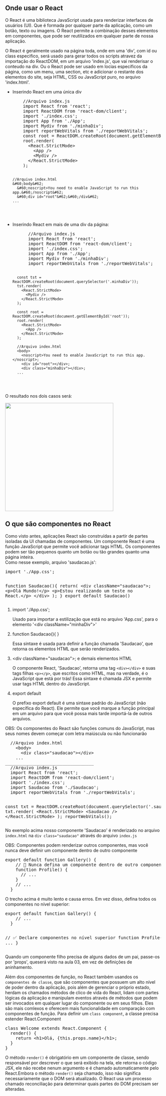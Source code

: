 <h2>Onde usar o React</h2>
<p>O React é uma biblioteca JavaScript usada para renderizar interfaces de usuários (UI). Que é formada por qualquer parte da aplicação, como um botão, texto ou imagens. O React permite a combinação desses elementos em componentes, que pode ser reutilizados em qualquer parte de nossa aplicação.</p>
<p>O React é geralmente usado na página toda, onde em uma 'div', com id ou class especifico, será usado para gerar todos os scripts atravez da importação do ReactDOM, em um arquivo 'index.js', que vai renderisar o conteudo na div. Ou o React pode ser usado em locias específicos da página, como um menu, uma section, etc e adicionar o restante dos elementos do site, seja HTML, CSS ou JavaScript puro, no arquivo 'index.html'.</p>

<ul>
  <li>Inserindo React em uma única div
  <pre>
    //Arquivo index.js
    import React from 'react';
    import ReactDOM from 'react-dom/client';
    import './index.css';
    import App from './App';
    import Mydiv from './minhaDiv';
    import reportWebVitals from './reportWebVitals';
    const root = ReactDOM.createRoot(document.getElementById('root'));
    root.render(
      &#60;React.StrictMode&#62;
        &#60;App /&#62;
        &#60;Mydiv /&#62;
      &#60;/React.StrictMode&#62;
    );

    //Arquivo index.html
    &#60;body&#62;
      &#60;noscript>You need to enable JavaScript to run this app.&#60;/noscript&#62;
      &#60;div id="root"&#62;&#60;/div&#62;
    ...
  </pre>

  </li>
  <li>Inserindo React em mais de uma div da página:<pre>
      //Arquivo index.js
      import React from 'react';
      import ReactDOM from 'react-dom/client';
      import './index.css';
      import App from './App';
      import Mydiv from './minhaDiv';
      import reportWebVitals from './reportWebVitals';

      const tst = ReactDOM.createRoot(document.querySelector('.minhaDiv'));
      tst.render(
        <React.StrictMode>
          <Mydiv />
        </React.StrictMode>
      );

      const root = ReactDOM.createRoot(document.getElementById('root'));
      root.render(
        <React.StrictMode>
          <App />
        </React.StrictMode>
      );

      //Arquivo index.html
      <body>
        <noscript>You need to enable JavaScript to run this app.</noscript>;
        <div id="root"></div>;
        <div class="minhaDiv"></div>;
      ...
  </pre>
  </li>
</ul>
<p>O resultado nos dois casos será:</p>
  <img src="https://github.com/Ricardo93santos/cursoReact/assets/69050591/b34aa0e7-14aa-4cde-9461-5e90a7a68765" width = "350px">

<h2>O que são componentes no React</h2>
<p>Como visto antes, aplicações React são construídas a partir de partes isoladas da UI chamadas de componentes. Um componente React é uma função JavaScript que permite você adicionar tags HTML. Os componentes podem ser tão pequenos quanto um botão ou tão grandes quanto uma página inteira.<br>
Como nesse exemplo, arquivo 'saudacao.js':
<pre>
import './App.css';

function Saudacao(){
  return(
    &#60;div className="saudacao">;
      &#60;p>Olá Mundo!&#60;/p>
      &#60;p>Estou realizando um teste no React.&#60;/p>
    &#60;/div>
  );
}
export default Saudacao()
</pre>
<ol>
  <li>import './App.css';
    <p>Usado para importar a estilização que está no arquivo 'App.css', para o elemento '&#60;div className="minhaDiv">'</p>
  </li>
  <li>function Saudacao(){ }
    <p>Essa sintaxe é usada para definir a função chamada 'Saudacao', que retorna os elementos HTML que serão renderizados.</p>
  </li>
  <li>&#60;div className="saudacao">; e demais elementos HTML
    <p>O componente React, 'Saudacao', retorna uma tag <code>&#60;div>&#60;/div></code> e suas tags filhas <code>&#60;p>&#60;/p></code>, que escritos como HTML, mas na verdade, é o JavaScript que está por trás! Essa sintaxe é chamada JSX e permite usar tags HTML dentro do JavaScript.</p>
  </li>
  <li>export default
    <p>O prefixo export default é uma sintaxe padrão do JavaScript (não específica do React). Ele permite que você marque a função principal em um arquivo para que você possa mais tarde importá-la de outros arquivos.</p>
  </li>
</ol>
<p>OBS: Os componentes do React são funções comuns do JavaScript, mas seus nomes devem começar com letra maiúscula ou não funcionarão</p>
<pre>
  //Arquivo index.html
    &#60;body>
      &#60;div class="saudacao">&#60;/div>
    ...
__________________________________
  //Arquivo index.js
  import React from 'react';
  import ReactDOM from 'react-dom/client';
  import './index.css';
  import Saudacao from './Saudacao';
  import reportWebVitals from './reportWebVitals';

  const txt = ReactDOM.createRoot(document.querySelector('.saudacao'));
  txt.render(
    &#60;React.StrictMode>
      &#60;Saudacao />
    &#60;/React.StrictMode>
  );
  reportWebVitals();
</pre>
<p>No exemplo acima nosso componente 'Saudacao' é renderizado no arquivo <code>index.html</code> na <code>div class="saudacao"</code> através do arquivo <code>index.js</code></p>
<p>OBS: Componentes podem renderizar outros componentes, mas você nunca deve definir um componente dentro de outro componente
  <pre>export default function Gallery() {
    // 🔴 Nunca defina um componente dentro de outro componente!
    function Profile() {
      // ...
    }
    // ...
  }</pre>
  O trecho acima é muito lento e causa erros. Em vez disso, defina todos os componentes no nível superior:
  <pre>export default function Gallery() {
    // ...
  }

  // ✅ Declare componentes no nível superior
  function Profile() {
    // ...
  }</pre>
  Quando um componente filho precisa de alguns dados de um pai, passe-os por 'props', queserá visto na aula 03, em vez de definições de aninhamento.
</p>
<p>Além dos componentes de função, no React também usandos os <code>componentes de classe</code>, que são componentes que possuem um alto nível de poder dentro da aplicação, pois além de gerenciar o próprio estado, herdam os chamados métodos de clico de vida do React, lidam com partes lógicas da aplicação e manipulam eventos através de métodos que podem ser invocados em qualquer lugar do componente ou em seus filhos. Eles são mais comlexos e oferecem mais funcionalidade em comparação com componentes de função.
Para definir um <code>class component</code>, a classe precisa estender React.Component
<pre>
class Welcome extends React.Component {
  render() {
    return &#60;h1>Olá, {this.props.name}&#60;/h1>;
  }
}
</pre>
O método <code>render()</code> é obrigatório em um componente de classe, sendo responsável por descrever o que será exibido na tela, ele retorna o código JSX, ele não recebe nenum argumento e é chamado automaticamente pelo React.Embora o método <code>render()</code> seja chamado, isso não significa necessariamente que o DOM será atualizado. O React usa um processo chamado reconciliação para determinar quais partes do DOM precisam ser alteradas.
</p>